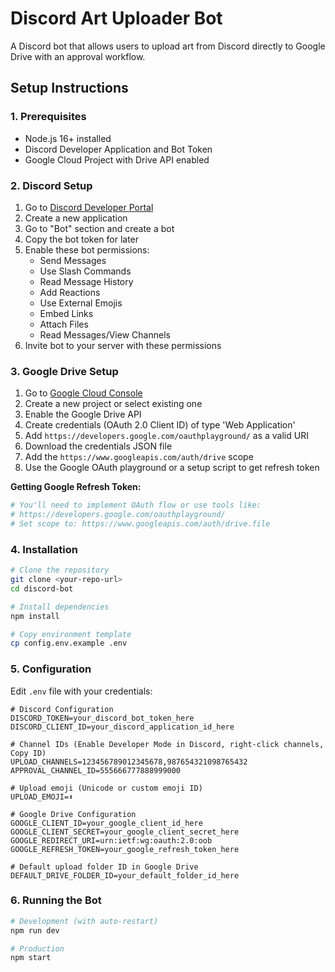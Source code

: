 # Discord Art Uploader Bot

A Discord bot that allows users to upload art from Discord directly to Google Drive with an approval workflow.

## Setup Instructions

### 1. Prerequisites

- Node.js 16+ installed
- Discord Developer Application and Bot Token
- Google Cloud Project with Drive API enabled

### 2. Discord Setup

1. Go to [Discord Developer Portal](https://discord.com/developers/applications)
2. Create a new application
3. Go to "Bot" section and create a bot
4. Copy the bot token for later
5. Enable these bot permissions:
   - Send Messages
   - Use Slash Commands
   - Read Message History
   - Add Reactions
   - Use External Emojis
   - Embed Links
   - Attach Files
   - Read Messages/View Channels
6. Invite bot to your server with these permissions

### 3. Google Drive Setup

1. Go to [Google Cloud Console](https://console.cloud.google.com/)
2. Create a new project or select existing one
3. Enable the Google Drive API
4. Create credentials (OAuth 2.0 Client ID) of type 'Web Application'
5. Add `https://developers.google.com/oauthplayground/` as a valid URI
6. Download the credentials JSON file
7. Add the `https://www.googleapis.com/auth/drive` scope
8. Use the Google OAuth playground or a setup script to get refresh token

**Getting Google Refresh Token:**
```bash
# You'll need to implement OAuth flow or use tools like:
# https://developers.google.com/oauthplayground/
# Set scope to: https://www.googleapis.com/auth/drive.file
```

### 4. Installation

```bash
# Clone the repository
git clone <your-repo-url>
cd discord-bot

# Install dependencies
npm install

# Copy environment template
cp config.env.example .env
```

### 5. Configuration

Edit `.env` file with your credentials:

```env
# Discord Configuration
DISCORD_TOKEN=your_discord_bot_token_here
DISCORD_CLIENT_ID=your_discord_application_id_here

# Channel IDs (Enable Developer Mode in Discord, right-click channels, Copy ID)
UPLOAD_CHANNELS=123456789012345678,987654321098765432
APPROVAL_CHANNEL_ID=555666777888999000

# Upload emoji (Unicode or custom emoji ID)
UPLOAD_EMOJI=⬆️

# Google Drive Configuration
GOOGLE_CLIENT_ID=your_google_client_id_here
GOOGLE_CLIENT_SECRET=your_google_client_secret_here
GOOGLE_REDIRECT_URI=urn:ietf:wg:oauth:2.0:oob
GOOGLE_REFRESH_TOKEN=your_google_refresh_token_here

# Default upload folder ID in Google Drive
DEFAULT_DRIVE_FOLDER_ID=your_default_folder_id_here
```

### 6. Running the Bot

```bash
# Development (with auto-restart)
npm run dev

# Production
npm start
```